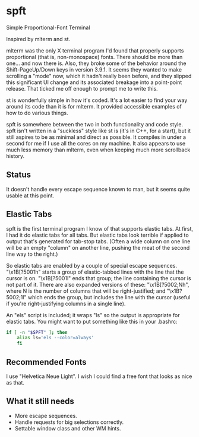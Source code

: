 spft
=====

Simple Proportional-Font Terminal

Inspired by mlterm and st.

mlterm was the only X terminal program I'd found that properly supports
proportional (that is, non-monospace) fonts.  There should be more than one...
and now there is.  Also, they broke some of the behavior around the
Shift-PageUp/Down keys in version 3.9.1.  It seems they wanted to make
scrolling a "mode" now, which it hadn't really been before, and they slipped
this significant UI change and its associated breakage into a point-point
release.  That ticked me off enough to prompt me to write this.

st is wonderfully simple in how it's coded.  It's a lot easier to find your way
around its code than it is for mlterm.  It provided accessible examples of how
to do various things.

spft is somewhere between the two in both functionality and code style.  spft
isn't written in a "suckless" style like st is (it's in C++, for a start), but
it still aspires to be as minimal and direct as possible.  It compiles in under
a second for me if I use all the cores on my machine.  It also appears to use
much less memory than mlterm, even when keeping much more scrollback history.


Status
-----

It doesn't handle every escape sequence known to man, but it seems quite usable
at this point.


Elastic Tabs
-----

spft is the first terminal program I know of that supports elastic tabs.  At
first, I had it do elastic tabs for all tabs.  But elastic tabs look terrible
if applied to output that's generated for tab-stop tabs.  (Often a wide column
on one line will be an empty "column" on another line, pushing the meat of the
second line way to the right.)  

So elastic tabs are enabled by a couple of special escape sequences.
"\x1B[?5001h" starts a group of elastic-tabbed lines with the line that the
cursor is on.  "\x1B[?5001l" ends that group; the line containing the cursor is
not part of it.  There are also expanded versions of these: "\x1B[?5002;Nh",
where N is the number of columns that will be right-justified; and
"\x1B?5002;1l" which ends the group, but includes the line with the cursor
(useful if you're right-justifying columns in a single line).

An "els" script is included; it wraps "ls" so the output is appropriate for
elastic tabs.  You might want to put something like this in your .bashrc:

```bash
if [ -n "$SPFT" ]; then
    alias ls='els --color=always'
    fi
```


Recommended Fonts
-----

I use "Helvetica Neue Light".  I wish I could find a free font that looks as nice as that.


What it still needs
-----

- More escape sequences.
- Handle requests for big selections correctly.
- Settable window class and other WM hints.


